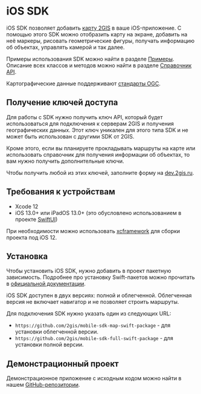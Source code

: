 # iOS SDK

iOS SDK позволяет добавить [карту 2GIS](https://2gis.ru/) в ваше iOS-приложение. С помощью этого SDK можно отобразить карту на экране, добавить на неё маркеры, рисовать геометрические фигуры, получать информацию об объектах, управлять камерой и так далее.

Примеры использования SDK можно найти в разделе [Примеры](/ru/ios/sdk/examples). Описание всех классов и методов можно найти в разделе [Справочник API](/ru/ios/sdk/reference).

Картографические данные поддерживают [стандарты OGC](https://ru.wikipedia.org/wiki/Open_Geospatial_Consortium).

## Получение ключей доступа

Для работы с SDK нужно получить ключ API, который будет использоваться для подключения к серверам 2GIS и получения географических данных. Этот ключ уникален для этого типа SDK и не может быть использован с другими SDK от 2GIS.

Кроме этого, если вы планируете прокладывать маршруты на карте или использовать справочник для получения информации об объектах, то вам нужно получить дополнительные ключи.

Чтобы получить любой из этих ключей, заполните форму на [dev.2gis.ru](https://dev.2gis.ru/order/).

## Требования к устройствам

- Xcode 12
- iOS 13.0+ или iPadOS 13.0+ (это обусловлено использованием в проекте [SwiftUI](https://developer.apple.com/documentation/swiftui))

При необходимости можно использовать [xcframework](https://github.com/2gis/mobile-sdk-map-swift-package/blob/master/Package.swift) для сборки проекта под iOS 12.

## Установка

Чтобы установить iOS SDK, нужно добавить в проект пакетную зависимость. Подробнее про установку Swift-пакетов можно прочитать в [официальной документации](https://developer.apple.com/documentation/swift_packages/adding_package_dependencies_to_your_app).

iOS SDK доступен в двух версиях: полной и облегченной. Облегченная версия не включает навигатор и не позволяет строить маршруты.

Для подключения SDK нужно указать один из следующих URL:

- `https://github.com/2gis/mobile-sdk-map-swift-package` - для установки облегченной версии.
- `https://github.com/2gis/mobile-sdk-full-swift-package` - для установки полной версии.

## Демонстрационный проект

Демонстрационное приложение с исходным кодом можно найти в нашем [GitHub-репозитории](https://github.com/2gis/mobile-sdk-ios-demo/).
